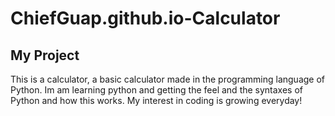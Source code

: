 # ChiefGuap.github.io-Calculator
## My Project
This is a calculator, a basic calculator made in the programming language of Python. Im am learning python and getting the feel and the syntaxes of Python and how this works. My interest in coding is growing everyday!
